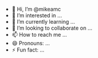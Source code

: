 - 👋 Hi, I’m @mikeamc
- 👀 I’m interested in ...
- 🌱 I’m currently learning ...
- 💞️ I’m looking to collaborate on ...
- 📫 How to reach me ...
- 😄 Pronouns: ...
- ⚡ Fun fact: ...

<!---
mikeamc/mikeamc is a ✨ special ✨ repository because its `README.md` (this file) appears on your GitHub profile.
You can click the Preview link to take a look at your changes.
--->
